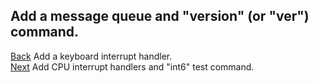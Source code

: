 ## Add a message queue and "version" (or "ver") command.
[Back](../005/README.md) Add a keyboard interrupt handler.  
[Next](../007/README.md) Add CPU interrupt handlers and "int6" test command.